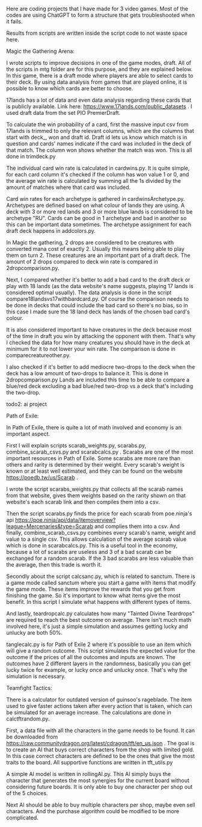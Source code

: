Here are coding projects that I have made for 3 video games. Most of the
codes are using ChatGPT to form a structure that gets troubleshooted when it
fails.

Results from scripts are written inside the script code to not waste space here.

Magic the Gathering Arena:

I wrote scripts to improve decisions in one of the game modes, draft. All of the
scripts in mtg folder are for this purpose, and they are explained below.
In this game, there is a draft mode where players are able to select cards to their deck.
By using data analysis from games that are played online, it is possible to
know which cards are better to choose.

17lands has a lot of data and even data analysis regarding these cards that is
publicly available. Link here: https://www.17lands.com/public_datasets . I used
draft data from the set PIO PremierDraft.

To calculate the win probability of a card, first the massive input csv from
17lands is trimmed to only the relevant columns, which are the columns that
start with deck_, won and draft id. Draft id lets us know which match is in
question and cards' names indicate if the card was included in the deck of that
match. The column won shows whether the match was won. This is all done in
trimdeck.py

The individual card win rate is calculated in cardwins.py. It is quite simple,
for each card column it's checked if the column has won value 1 or 0, and the
average win rate is calculated by summing all the 1s divided by the amount of
matches where that card was included.

Card win rates for each archetype is gathered in cardwinsArchetype.py. Archetypes
are defined based on what colour of lands they are using. A deck with 3 or more
red lands and 3 or more blue lands is considered to be archetype "RU". Cards
can be good in 1 archetype and bad in another so this can be important data
sometimes. The archetype assignment for each draft deck happens in addcolors.py.

In Magic the gathering, 2 drops are considered to be creatures with converted
mana cost of exactly 2. Usually this means being able to play them on turn 2.
These creatures are an important part of a draft deck.
The amount of 2 drops compared to deck win rate is compared in 2dropcomparison.py.


Next, I compared whether it's better to add a bad card to the draft deck or play
with 18 lands (as the data website's name suggests, playing 17 lands is considered
optimal usually). The data analysis is done in the script
compare18landsvs17withbardcard.py.
Of course the comparison needs to be done in decks that could
include the bad card so there's no bias, so in this case I made sure the 18 land
deck has lands of the chosen bad card's colour.

It is also considered important to have creatures in the deck because most of
the time in draft you win by attacking the opponent with them. That's why I
checked the data for how many creatures you should have in the deck at minimum
for it to not lower your win rate. The comparison is done in
comparecreatureother.py.

I also checked if it's better to add mediocre two-drops to the deck when the
deck has a low amount of two-drops to balance it. This is done in 2dropcomparison.py
Lands are included this time to be able to compare a blue/red deck excluding a bad
blue/red two-drop vs a deck that's including the two-drop.

todo2: ai project




Path of Exile:

In Path of Exile, there is quite a lot of math involved and economy is an
important aspect.

First I will explain scripts scarab_weights.py, scarabs.py, combine_scarab_csvs.py
and scarabcalcs.py .
Scarabs are one of the most important resources in Path of Exile. Some scarabs
are more rare than others and rarity is determined by their weight. Every
scarab's weight is known or at least well estimated, and they can be found
on the website https://poedb.tw/us/Scarab .

I wrote the script scarabs_weights.py that collects all the scarab names from
that website, gives them weights based on the rarity shown on that website's
 each scarab link and then compiles them into a csv.

Then the script scarabs.py finds the price for each scarab from poe.ninja's api
https://poe.ninja/api/data/itemoverview?league=Mercenaries&type=Scarab and
complies them into a csv. And finally, combine_scarab_csvs.py combines every
scarab's name, weight and value to a single csv. This allows calculation of
the average scarab value which is done in scarabcalcs.py. This is a useful tool
in the economy, because a lot of scarabs are useless and 3 of a bad scarab can be exchanged
for a random scarab. If the 3 bad scarabs are less valuable than the
average, then this trade is worth it.


Secondly about the script calcsanc.py, which is related to sanctum.
There is a game mode called sanctum where you start a game with items that
modify the game mode. These items improve the rewards that you get from
finishing the game. So it's important to know what items give the most benefit.
In this script I simulate what happens with different types of items.


And lastly, teardropcalc.py calculates how many "Tainted Divine Teardrops" are
required to reach the best outcome on average. There isn't much math involved
here, it's just a simple simulation and assumes getting lucky and unlucky are both 50%.


tanglecalc.py is for Path of Exile 2 where it's possible to use an item
which will give a random outcome. This script simulates the expected value
for the outcome if the prices of all the outcomes and inputs are known.
The outcomes have 2 different layers in the randomness, basically you can get
lucky twice for example, or lucky once and unlucky once.
That's why the simulation is necessary.

Teamfight Tactics:

There is a calculator for outdated version of guinsoo's rageblade. The item used
to give faster actions taken after every action that is taken, which can be
simulated for an average increase. The calculations are done in calctftrandom.py.

First, a data file with all the characters in the game needs to be found. It can be
downloaded from https://raw.communitydragon.org/latest/cdragon/tft/en_us.json .
The goal is to create an AI that buys correct characters from the shop with
limited gold. In this case correct characters are defined to be the ones that
give the most traits to the board. All supportive functions are written in tft_utils.py

A simple AI model is written in rollingAI.py. This AI simply buys the character
that generates the most synergies for the current board without considering
future boards. It is only able to buy one character per shop out of the 5 choices.

Next AI should be able to buy multiple characters per shop, maybe even sell
characters. And the purchase algorithm could be modified to be more complicated.
